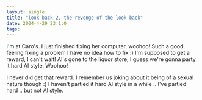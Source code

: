```yaml
---
layout: single
title: "look back 2, the revenge of the look back"
date: 2004-4-29 23:1:0
tags: 
---
```


>
I'm at Caro's. I just finished fixing her computer, woohoo! Such a good feeling fixing a problem I have no idea how to fix :) I'm supposed to get a reward, I can't wait! Al's gone to the liquor store, I guess we're gonna party it hard Al style. Woohoo!




I never did get that reward. I remember us joking about it being of a sexual nature though :) I haven't partied it hard Al style in a while .. I've partied hard .. but not Al style.

